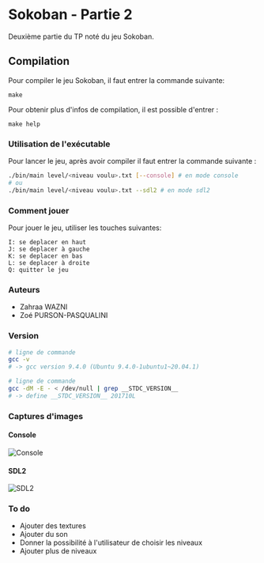 # Sokoban - Partie 2 

Deuxième partie du TP noté du jeu Sokoban.


## Compilation

Pour compiler le jeu Sokoban, il faut entrer la commande suivante:

```
make
```
Pour obtenir plus d'infos de compilation, il est possible d'entrer :

```
make help
```

### Utilisation de l'exécutable

Pour lancer le jeu, après avoir compiler il faut entrer la commande suivante :

```bash 
./bin/main level/<niveau voulu>.txt [--console] # en mode console
# ou
./bin/main level/<niveau voulu>.txt --sdl2 # en mode sdl2
```

### Comment jouer

Pour jouer le jeu, utiliser les touches suivantes:

```
I: se deplacer en haut
J: se deplacer à gauche
K: se deplacer en bas 
L: se deplacer à droite
Q: quitter le jeu
```

### Auteurs

- Zahraa WAZNI
- Zoé PURSON-PASQUALINI

### Version 

```bash
# ligne de commande
gcc -v
# -> gcc version 9.4.0 (Ubuntu 9.4.0-1ubuntu1~20.04.1)

# ligne de commande
gcc -dM -E - < /dev/null | grep __STDC_VERSION__
# -> define __STDC_VERSION__ 201710L
```

### Captures d'images

#### Console

![Console](Screenshots/console.gif)

#### SDL2

![SDL2](Screenshots/sdl2.gif)


### To do

- Ajouter des textures
- Ajouter du son
- Donner la possibilité à l'utilisateur de choisir les niveaux
- Ajouter plus de niveaux
